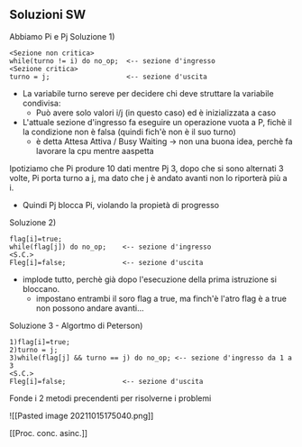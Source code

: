 ## Soluzioni SW
 Abbiamo Pi e Pj
 Soluzione 1) 
```
<Sezione non critica>
while(turno != i) do no_op;  <-- sezione d'ingresso
<Sezione critica>
turno = j;                   <-- sezione d'uscita

```
- La variabile turno sereve per decidere chi deve struttare la variabile condivisa:
   -  Può avere solo valori i/j (in questo caso) ed è inizializzata a caso
 -   L'attuale sezione d'ingresso fa eseguire un operazione vuota a P, fichè il la condizione non è falsa (quindi fich'è non è il suo turno)
 		- è detta Attesa Attiva / Busy Waiting -> non una buona idea, perchè fa lavorare la cpu mentre aaspetta   

Ipotiziamo che Pi produre 10 dati mentre Pj 3, dopo che si sono alternati 3 volte, Pi porta turno  a j, ma dato che j è andato avanti non lo riporterà più a i.
 - Quindi Pj blocca Pi, violando la propietà di progresso

Soluzione 2)
```
flag[i]=true;
while(flag[j]) do no_op;	<-- sezione d'ingresso
<S.C.>
Fleg[i]=false;				<-- sezione d'uscita
```

- implode tutto, perchè già dopo l'esecuzione della prima istruzione si bloccano.
	- impostano entrambi il soro flag a true, ma finch'è l'atro flag è a true non possono andare avanti... 


Soluzione 3 - Algortmo di Peterson)
```
1)flag[i]=true;
2)turno = j;
3)while(flag[j] && turno == j) do no_op; <-- sezione d'ingresso da 1 a 3
<S.C.>
Fleg[i]=false;				<-- sezione d'uscita
```

Fonde i 2 metodi precendenti per risolverne i problemi

![[Pasted image 20211015175040.png]]

[[Proc. conc. asinc.]]